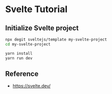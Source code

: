 # Svelte Tutorial

## Initialize Svelte project

```bash
npx degit sveltejs/template my-svelte-project
cd my-svelte-project

yarn install
yarn run dev
```

## Reference

- <https://svelte.dev/>
